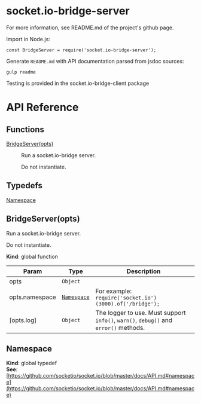 # socket.io-bridge-server

For more information, see README.md of the project's github page.


Import in Node.js:

    const BridgeServer = require('socket.io-bridge-server');
    

Generate `README.md` with API documentation parsed from jsdoc sources:

    gulp readme
    
Testing is provided in the socket.io-bridge-client package


# API Reference

## Functions

<dl>
<dt><a href="#BridgeServer">BridgeServer(opts)</a></dt>
<dd><p>Run a socket.io-bridge server.</p>
<p>Do not instantiate.</p>
</dd>
</dl>

## Typedefs

<dl>
<dt><a href="#Namespace">Namespace</a></dt>
<dd></dd>
</dl>

<a name="BridgeServer"></a>

## BridgeServer(opts)
Run a socket.io-bridge server.

Do not instantiate.

**Kind**: global function  

| Param | Type | Description |
| --- | --- | --- |
| opts | <code>Object</code> |  |
| opts.namespace | [<code>Namespace</code>](#Namespace) | For example: `require('socket.io')(3000).of('/bridge');` |
| [opts.log] | <code>Object</code> | The logger to use. Must support `info()`, `warn()`, `debug()` and `error()` methods. |

<a name="Namespace"></a>

## Namespace
**Kind**: global typedef  
**See**: [https://github.com/socketio/socket.io/blob/master/docs/API.md#namespace](https://github.com/socketio/socket.io/blob/master/docs/API.md#namespace)  
